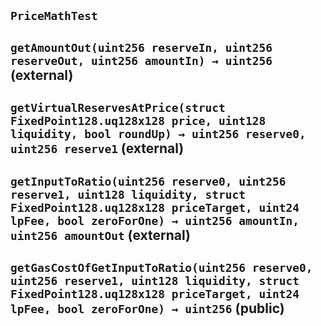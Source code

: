 ## `PriceMathTest`






## `getAmountOut(uint256 reserveIn, uint256 reserveOut, uint256 amountIn) → uint256` (external)







## `getVirtualReservesAtPrice(struct FixedPoint128.uq128x128 price, uint128 liquidity, bool roundUp) → uint256 reserve0, uint256 reserve1` (external)







## `getInputToRatio(uint256 reserve0, uint256 reserve1, uint128 liquidity, struct FixedPoint128.uq128x128 priceTarget, uint24 lpFee, bool zeroForOne) → uint256 amountIn, uint256 amountOut` (external)







## `getGasCostOfGetInputToRatio(uint256 reserve0, uint256 reserve1, uint128 liquidity, struct FixedPoint128.uq128x128 priceTarget, uint24 lpFee, bool zeroForOne) → uint256` (public)










